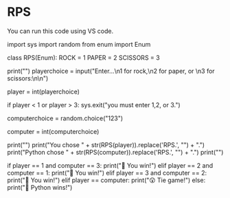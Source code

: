 # RPS
You can run this code using VS code.

import sys
import random
from enum import Enum

class RPS(Enum):
    ROCK = 1
    PAPER = 2
    SCISSORS = 3

print("")
playerchoice = input("Enter...\n1 for rock,\n2 for paper, or \n3 for scissors:\n\n")

player = int(playerchoice)

if player < 1 or player > 3:
    sys.exit("you must enter 1,2, or 3.")

computerchoice = random.choice("123")

computer = int(computerchoice)

print("")
print("You chose " + str(RPS(player)).replace('RPS.', "") + ".")
print("Python chose " + str(RPS(computer)).replace('RPS.', "") + ".")
print("")

if player == 1 and computer == 3:
    print("🎉 You win!")
elif player == 2 and computer == 1:
    print("🎉 You win!")
elif player == 3 and computer == 2:
    print("🎉 You win!")
elif player == computer:
    print("😲 Tie game!")
else:
    print("🐍 Python wins!")
